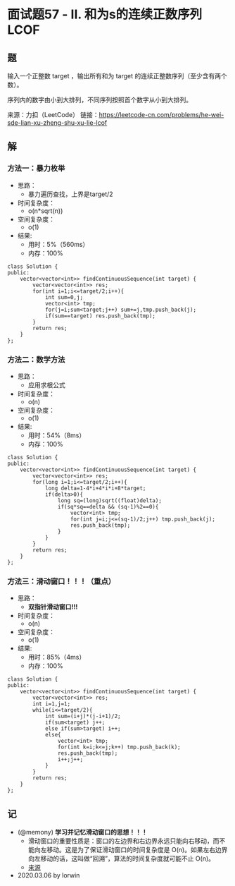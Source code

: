 # 面试题57 - II. 和为s的连续正数序列 LCOF

## 题

输入一个正整数 target ，输出所有和为 target 的连续正整数序列（至少含有两个数）。

序列内的数字由小到大排列，不同序列按照首个数字从小到大排列。

来源：力扣（LeetCode）
链接：https://leetcode-cn.com/problems/he-wei-sde-lian-xu-zheng-shu-xu-lie-lcof

## 解

### 方法一：暴力枚举
- 思路：
  - 暴力遍历查找，上界是target/2
- 时间复杂度：
  - o(n*sqrt(n))
- 空间复杂度：
  - o(1)
- 结果:
  - 用时：5%（560ms）
  - 内存：100%
```
class Solution {
public:
    vector<vector<int>> findContinuousSequence(int target) {
        vector<vector<int>> res;
        for(int i=1;i<=target/2;i++){
            int sum=0,j;
            vector<int> tmp;
            for(j=i;sum<target;j++) sum+=j,tmp.push_back(j);
            if(sum==target) res.push_back(tmp);
        }
        return res;
    }
};
```

### 方法二：数学方法
- 思路：
  - 应用求根公式
- 时间复杂度：
  - o(n)
- 空间复杂度：
  - o(1)
- 结果:
  - 用时：54%（8ms）
  - 内存：100%
```
class Solution {
public:
    vector<vector<int>> findContinuousSequence(int target) {
        vector<vector<int>> res;
        for(long i=1;i<=target/2;i++){
            long delta=1-4*i+4*i*i+8*target;
            if(delta>0){
                long sq=(long)sqrt((float)delta);
                if(sq*sq==delta && (sq-1)%2==0){
                    vector<int> tmp;
                    for(int j=i;j<=(sq-1)/2;j++) tmp.push_back(j);
                    res.push_back(tmp);
                }
            }
        }
        return res;
    }
};
```

### 方法三：滑动窗口！！！（重点）
- 思路：
  - **双指针滑动窗口!!!**
- 时间复杂度：
  - o(n)
- 空间复杂度：
  - o(1)
- 结果:
  - 用时：85%（4ms）
  - 内存：100%
```
class Solution {
public:
    vector<vector<int>> findContinuousSequence(int target) {
        vector<vector<int>> res;
        int i=1,j=1;
        while(i<=target/2){
            int sum=(i+j)*(j-i+1)/2;
            if(sum<target) j++;
            else if(sum>target) i++;
            else{
                vector<int> tmp;
                for(int k=i;k<=j;k++) tmp.push_back(k);
                res.push_back(tmp);
                i++;j++;
            }
        }
        return res;
    }
};
```

## 记

- (@memony) **学习并记忆滑动窗口的思想！！！**
  - 滑动窗口的重要性质是：窗口的左边界和右边界永远只能向右移动，而不能向左移动。这是为了保证滑动窗口的时间复杂度是 O(n)。如果左右边界向左移动的话，这叫做“回溯”，算法的时间复杂度就可能不止 O(n)。
  - [来源](https://leetcode-cn.com/problems/he-wei-sde-lian-xu-zheng-shu-xu-lie-lcof/solution/shi-yao-shi-hua-dong-chuang-kou-yi-ji-ru-he-yong-h/)
- 2020.03.06 by lorwin